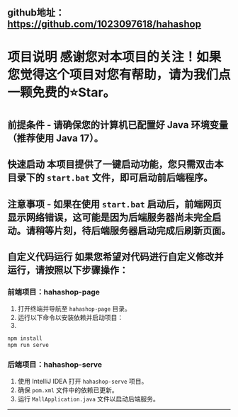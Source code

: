 github地址：https://github.com/1023097618/hahashop
--- 
# 项目说明 感谢您对本项目的关注！如果您觉得这个项目对您有帮助，请为我们点一颗免费的⭐Star。 
## 前提条件 - 请确保您的计算机已配置好 Java 环境变量（推荐使用 Java 17）。 
## 快速启动 本项目提供了一键启动功能，您只需双击本目录下的 `start.bat` 文件，即可启动前后端程序。 
## 注意事项 - 如果在使用 `start.bat` 启动后，前端网页显示网络错误，这可能是因为后端服务器尚未完全启动。请稍等片刻，待后端服务器启动完成后刷新页面。
## 自定义代码运行 如果您希望对代码进行自定义修改并运行，请按照以下步骤操作： 
### 前端项目：hahashop-page 
1. 打开终端并导航至 `hahashop-page` 目录。 
2. 运行以下命令以安装依赖并启动项目： 
3. 
```bash 
npm install 
npm run serve 
``` 
### 后端项目：hahashop-serve 
1. 使用 IntelliJ IDEA 打开 `hahashop-serve` 项目。 
2. 确保 `pom.xml` 文件中的依赖已更新。 
3. 运行 `MallApplication.java` 文件以启动后端服务。 
---